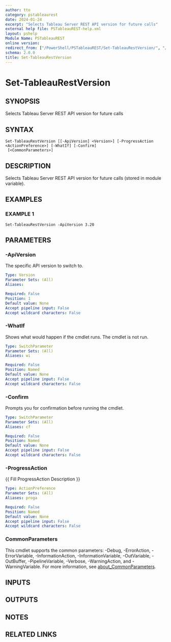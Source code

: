 ```yaml
---
author: tto
category: pstableaurest
date: 2024-01-24
excerpt: "Selects Tableau Server REST API version for future calls"
external help file: PSTableauREST-help.xml
layout: pshelp
Module Name: PSTableauREST
online version:
redirect_from: ["/PowerShell/PSTableauREST/Set-TableauRestVersion/", "/PowerShell/PSTableauREST/set-tableaurestversion/", "/PowerShell/set-tableaurestversion/"]
schema: 2.0.0
title: Set-TableauRestVersion
---
```


# Set-TableauRestVersion

## SYNOPSIS
Selects Tableau Server REST API version for future calls

## SYNTAX

```
Set-TableauRestVersion [[-ApiVersion] <Version>] [-ProgressAction <ActionPreference>] [-WhatIf] [-Confirm]
 [<CommonParameters>]
```

## DESCRIPTION
Selects Tableau Server REST API version for future calls (stored in module variable).

## EXAMPLES

### EXAMPLE 1
```
Set-TableauRestVersion -ApiVersion 3.20
```

## PARAMETERS

### -ApiVersion
The specific API version to switch to.

```yaml
Type: Version
Parameter Sets: (All)
Aliases:

Required: False
Position: 1
Default value: None
Accept pipeline input: False
Accept wildcard characters: False
```

### -WhatIf
Shows what would happen if the cmdlet runs.
The cmdlet is not run.

```yaml
Type: SwitchParameter
Parameter Sets: (All)
Aliases: wi

Required: False
Position: Named
Default value: None
Accept pipeline input: False
Accept wildcard characters: False
```

### -Confirm
Prompts you for confirmation before running the cmdlet.

```yaml
Type: SwitchParameter
Parameter Sets: (All)
Aliases: cf

Required: False
Position: Named
Default value: None
Accept pipeline input: False
Accept wildcard characters: False
```

### -ProgressAction
{{ Fill ProgressAction Description }}

```yaml
Type: ActionPreference
Parameter Sets: (All)
Aliases: proga

Required: False
Position: Named
Default value: None
Accept pipeline input: False
Accept wildcard characters: False
```

### CommonParameters
This cmdlet supports the common parameters: -Debug, -ErrorAction, -ErrorVariable, -InformationAction, -InformationVariable, -OutVariable, -OutBuffer, -PipelineVariable, -Verbose, -WarningAction, and -WarningVariable. For more information, see [about_CommonParameters](http://go.microsoft.com/fwlink/?LinkID=113216).

## INPUTS

## OUTPUTS

## NOTES

## RELATED LINKS
